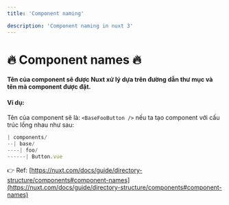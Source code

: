 ```yaml
---
title: 'Component naming'

description: 'Component naming in nuxt 3'
---
```


# :fire: Component names :fire:

#### Tên của component sẽ được Nuxt xử lý dựa trên đường dẫn thư mục và tên mà component được đặt.

#### Ví dụ:

Tên của component sẽ là: `<BaseFooButton />` nếu ta tạo component với cấu trúc lồng nhau như sau:

```javascript
| components/
--| base/
----| foo/
------| Button.vue
```

:point_right: Ref: [https://nuxt.com/docs/guide/directory-structure/components#component-names](https://nuxt.com/docs/guide/directory-structure/components#component-names)
